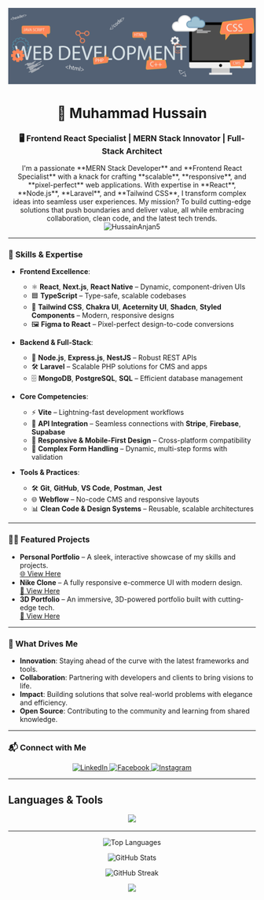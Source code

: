 <p align="center">
  <img src="https://raw.githubusercontent.com/Its-TahmishSadiya16/Its-TahmishSadiya16/main/203690603-726e50ce-2cf6-4b62-82ee-d51ed9100f05.gif" alt="HussainAnjan5" />
</p>

<h1 align="center">👋 Muhammad Hussain</h1>
<h3 align="center">🖥️ Frontend React Specialist | MERN Stack Innovator | Full-Stack Architect</h3>

<p align="center">
I'm a passionate **MERN Stack Developer** and **Frontend React Specialist** with a knack for crafting **scalable**, **responsive**, and **pixel-perfect** web applications. With expertise in **React**, **Node.js**, **Laravel**, and **Tailwind CSS**, I transform complex ideas into seamless user experiences. My mission? To build cutting-edge solutions that push boundaries and deliver value, all while embracing collaboration, clean code, and the latest tech trends.
<br/>
  <img src="https://komarev.com/ghpvc/?username=HussainAnjan5&label=Profile%20Views&color=0e75b6&style=flat" align="end" alt="HussainAnjan5" />
</p>

---

### 🚀 Skills & Expertise

- **Frontend Excellence**:  
  - ⚛️ **React**, **Next.js**, **React Native** – Dynamic, component-driven UIs  
  - 🟦 **TypeScript** – Type-safe, scalable codebases  
  - 🎨 **Tailwind CSS**, **Chakra UI**, **Aceternity UI**, **Shadcn**, **Styled Components** – Modern, responsive designs  
  - 🖼️ **Figma to React** – Pixel-perfect design-to-code conversions  

- **Backend & Full-Stack**:  
  - 🧱 **Node.js**, **Express.js**, **NestJS** – Robust REST APIs  
  - 🛠️ **Laravel** – Scalable PHP solutions for CMS and apps  
  - 🗄️ **MongoDB**, **PostgreSQL**, **SQL** – Efficient database management  

- **Core Competencies**:  
  - ⚡ **Vite** – Lightning-fast development workflows  
  - 🔗 **API Integration** – Seamless connections with **Stripe**, **Firebase**, **Supabase**  
  - 📱 **Responsive & Mobile-First Design** – Cross-platform compatibility  
  - 🧾 **Complex Form Handling** – Dynamic, multi-step forms with validation  

- **Tools & Practices**:  
  - 🛠️ **Git**, **GitHub**, **VS Code**, **Postman**, **Jest**  
  - 🌐 **Webflow** – No-code CMS and responsive layouts  
  - 📊 **Clean Code & Design Systems** – Reusable, scalable architectures  

---

### 👨‍💻 Featured Projects

- **Personal Portfolio** – A sleek, interactive showcase of my skills and projects.  
  [🌐 View Here](https://hussain-portfolio-app.vercel.app/)  
- **Nike Clone** – A fully responsive e-commerce UI with modern design.  
  [🛒 View Here](https://hussain-nike-clone.vercel.app/)  
- **3D Portfolio** – An immersive, 3D-powered portfolio built with cutting-edge tech.  
  [🎨 View Here](https://portfolio-hussain-3d.vercel.app/)  

---

### 🌟 What Drives Me

- **Innovation**: Staying ahead of the curve with the latest frameworks and tools.  
- **Collaboration**: Partnering with developers and clients to bring visions to life.  
- **Impact**: Building solutions that solve real-world problems with elegance and efficiency.  
- **Open Source**: Contributing to the community and learning from shared knowledge.  

---

### 📬 Connect with Me

<p align="center">
  <a href="https://www.linkedin.com/in/HussainAnjan5/" target="_blank">
    <img src="https://raw.githubusercontent.com/rahuldkjain/github-profile-readme-generator/master/src/images/icons/Social/linked-in-alt.svg" alt="LinkedIn" height="30" width="40" />
  </a>
  <a href="https://www.facebook.com/HussainAnjan5/" target="_blank">
    <img src="https://raw.githubusercontent.com/rahuldkjain/github-profile-readme-generator/master/src/images/icons/Social/facebook.svg" alt="Facebook" height="30" width="40" />
  </a>
  <a href="https://www.instagram.com/anjan._.hussain/" target="_blank">
    <img src="https://raw.githubusercontent.com/rahuldkjain/github-profile-readme-generator/master/src/images/icons/Social/instagram.svg" alt="Instagram" height="30" width="40" />
  </a>
</p>

---

## Languages & Tools  
<p align="center">
  <img src="https://skillicons.dev/icons?i=html,css,tailwind,js,ts,react,nextjs,vite,express,nodejs,laravel,mongodb,postgresql,firebase,java,python,c,cs,git,github,vscode,jest,styledcomponents,postman,stackoverflow,figma&perline=13" />
</p>

---

<p align="center">
  <img src="https://github-readme-stats.vercel.app/api/top-langs?username=HussainAnjan5&show_icons=true&locale=en&layout=compact&theme=radical" alt="Top Languages" />
</p>

<p align="center">
  <img src="https://github-readme-stats.vercel.app/api?username=HussainAnjan5&show_icons=true&locale=en&theme=radical" alt="GitHub Stats" />
</p>

<p align="center">
  <img src="https://github-readme-streak-stats.herokuapp.com/?user=HussainAnjan5&theme=radical" alt="GitHub Streak" />
</p>

<p align="center">
  <img src="https://capsule-render.vercel.app/api?type=waving&color=gradient&colors=%23FFB3BA,%239F5FEC&height=100&section=footer"/>
</p>

